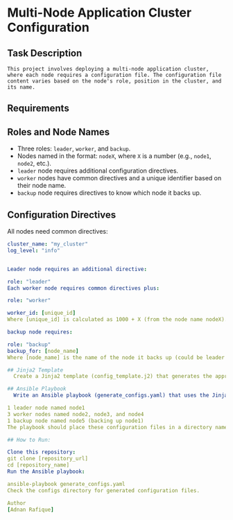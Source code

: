 # Multi-Node Application Cluster Configuration

## Task Description

    This project involves deploying a multi-node application cluster, where each node requires a configuration file. The configuration file content varies based on the node's role, position in the cluster, and its name.

## Requirements
## Roles and Node Names

- Three roles: `leader`, `worker`, and `backup`.
- Nodes named in the format: `nodeX`, where `X` is a number (e.g., `node1`, `node2`, etc.).
- `leader` node requires additional configuration directives.
- `worker` nodes have common directives and a unique identifier based on their node name.
- `backup` node requires directives to know which node it backs up.

## Configuration Directives

All nodes need common directives:

```yaml
cluster_name: "my_cluster"
log_level: "info"


Leader node requires an additional directive:

role: "leader"
Each worker node requires common directives plus:

role: "worker"

worker_id: [unique_id]
Where [unique_id] is calculated as 1000 + X (from the node name nodeX).

backup node requires:

role: "backup"
backup_for: [node_name]
Where [node_name] is the name of the node it backs up (could be leader or any worker).

## Jinja2 Template
  Create a Jinja2 template (config_template.j2) that generates the appropriate configuration for any node type. Utilize advanced Jinja2 features like conditional statements, loops, filters, and string manipulations.

## Ansible Playbook
  Write an Ansible playbook (generate_configs.yaml) that uses the Jinja2 template to generate configuration files for a sample cluster setup:

1 leader node named node1
3 worker nodes named node2, node3, and node4
1 backup node named node5 (backing up node1)
The playbook should place these configuration files in a directory named configs on the Ansible control node, with each file named config_[node_name].conf.

## How to Run:

Clone this repository:
git clone [repository_url]
cd [repository_name]
Run the Ansible playbook:

ansible-playbook generate_configs.yaml
Check the configs directory for generated configuration files.

Author
[Adnan Rafique]
